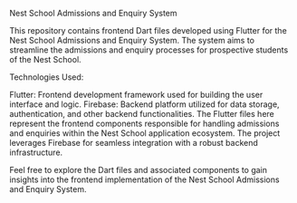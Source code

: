 Nest School Admissions and Enquiry System

This repository contains frontend Dart files developed using Flutter for the Nest School Admissions and Enquiry System. The system aims to streamline the admissions and enquiry processes for prospective students of the Nest School.

Technologies Used:

Flutter: Frontend development framework used for building the user interface and logic.
Firebase: Backend platform utilized for data storage, authentication, and other backend functionalities.
The Flutter files here represent the frontend components responsible for handling admissions and enquiries within the Nest School application ecosystem. The project leverages Firebase for seamless integration with a robust backend infrastructure.

Feel free to explore the Dart files and associated components to gain insights into the frontend implementation of the Nest School Admissions and Enquiry System.


